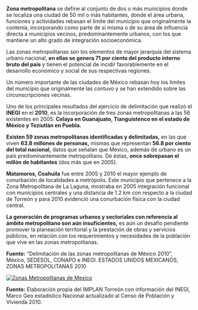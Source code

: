 **Zona metropolitana** se define al conjunto de dos o más municipios donde se localiza una ciudad de 50 mil o más habitantes, donde el área urbana, funciones y actividades rebasan el límite del municipio que originalmente la contenía, incorporando como parte de sí misma o de su área de influencia directa a municipios vecinos, predominantemente urbanos, con los que mantiene un alto grado de integración socioeconómica.

Las zonas metropolitanas son los elementos de mayor jerarquía del sistema urbano nacional, **en ellas se genera 71 por ciento del producto interno bruto del país** y tienen el potencial de incidir favorablemente en el desarrollo económico y social de sus respectivas regiones.

Un número importante de las ciudades de México rebasan hoy los límites del municipio que originalmente las contuvo y se han extendido sobre las circunscripciones vecinas.

Uno de los principales resultados del ejercicio de delimitación que realizó el **INEGI** en el **2010**, es la incorporación de tres zonas metropolitanas a las 56 existentes en 2005: **Celaya en Guanajuato, Tianguistenco en el estado de México y Teziutlán en Puebla.**

**Existen 59 zonas metropolitanas identificadas y delimitadas,** en las que viven **63.8 millones de personas,** mismas que representan **56.8 por ciento del total nacional,** datos que señalan que México, además de urbano es un país predominantemente metropolitano.  De éstas, **once sobrepasan el millón de habitantes** (dos más que en 2005).

**Matamoros, Coahuila** fue entre 2005 y 2010 el mayor ejemplo de conurbación de localidades a metrópolis. Este municipio que pertenece a la Zona Metropolitana de La Laguna, mostraba en 2005 integración funcional con municipios centrales y una distancia de 1.2 km con respecto a la ciudad de Torreón y para 2010 evidenció una conurbación física con la ciudad central.

**La generación de programas urbanos y sectoriales con referencia al ámbito metropolitano son aún insuficientes,** es aún un desafío pendiente promover la planeación territorial y la prestación de obras y servicios públicos, en relación con los requerimientos y necesidades de la población que vive en las zonas metropolitanas.

**Fuente:** “Delimitación de las zonas metropolitanas de México 2010”, México, SEDESOL, CONAPO e INEGI. ESTADOS UNIDOS MEXICANOS, ZONAS METROPOLITANAS 2010

<a href="zonas-metropolitanas-mexico/zonas-metropolitanas.jpg"><img class="img-responsive" src="zonas-metropolitanas-mexico/zonas-metropolitanas-previa.jpg" alt="Zonas Metropolitanas de Mexico"></a>

**Fuente:** Elaboración propia del IMPLAN Torreón con información del INEGI, Marco Geo estadístico Nacional actualizado al Censo de Población y Vivienda 2010.
